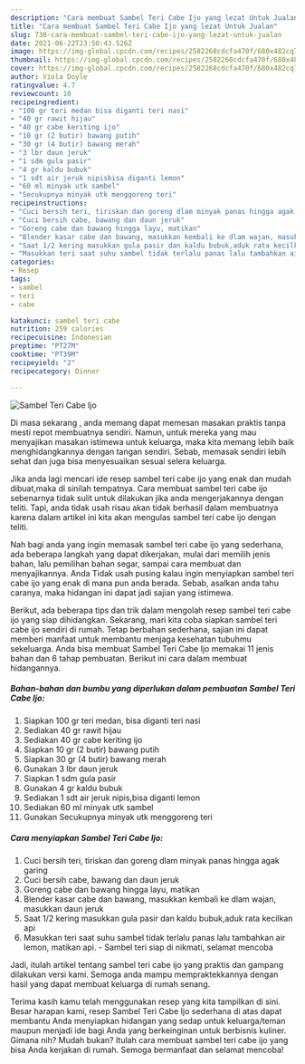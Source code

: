 ```yaml
---
description: "Cara membuat Sambel Teri Cabe Ijo yang lezat Untuk Jualan"
title: "Cara membuat Sambel Teri Cabe Ijo yang lezat Untuk Jualan"
slug: 738-cara-membuat-sambel-teri-cabe-ijo-yang-lezat-untuk-jualan
date: 2021-06-22T23:50:43.526Z
image: https://img-global.cpcdn.com/recipes/2582268cdcfa470f/680x482cq70/sambel-teri-cabe-ijo-foto-resep-utama.jpg
thumbnail: https://img-global.cpcdn.com/recipes/2582268cdcfa470f/680x482cq70/sambel-teri-cabe-ijo-foto-resep-utama.jpg
cover: https://img-global.cpcdn.com/recipes/2582268cdcfa470f/680x482cq70/sambel-teri-cabe-ijo-foto-resep-utama.jpg
author: Viola Doyle
ratingvalue: 4.7
reviewcount: 10
recipeingredient:
- "100 gr teri medan bisa diganti teri nasi"
- "40 gr rawit hijau"
- "40 gr cabe keriting ijo"
- "10 gr (2 butir) bawang putih"
- "30 gr (4 butir) bawang merah"
- "3 lbr daun jeruk"
- "1 sdm gula pasir"
- "4 gr kaldu bubuk"
- "1 sdt air jeruk nipisbisa diganti lemon"
- "60 ml minyak utk sambel"
- "Secukupnya minyak utk menggoreng teri"
recipeinstructions:
- "Cuci bersih teri, tiriskan dan goreng dlam minyak panas hingga agak garing"
- "Cuci bersih cabe, bawang dan daun jeruk"
- "Goreng cabe dan bawang hingga layu, matikan"
- "Blender kasar cabe dan bawang, masukkan kembali ke dlam wajan, masukkan daun jeruk"
- "Saat 1/2 kering masukkan gula pasir dan kaldu bubuk,aduk rata kecilkan api"
- "Masukkan teri saat suhu sambel tidak terlalu panas lalu tambahkan air lemon, matikan api. Sambel teri siap di nikmati, selamat mencoba"
categories:
- Resep
tags:
- sambel
- teri
- cabe

katakunci: sambel teri cabe 
nutrition: 259 calories
recipecuisine: Indonesian
preptime: "PT27M"
cooktime: "PT39M"
recipeyield: "2"
recipecategory: Dinner

---
```



![Sambel Teri Cabe Ijo](https://img-global.cpcdn.com/recipes/2582268cdcfa470f/680x482cq70/sambel-teri-cabe-ijo-foto-resep-utama.jpg)

Di masa  sekarang , anda memang dapat memesan masakan praktis tanpa mesti repot membuatnya sendiri. Namun, untuk mereka yang mau menyajikan masakan istimewa untuk keluarga, maka kita memang lebih baik menghidangkannya dengan tangan sendiri. Sebab, memasak sendiri lebih sehat dan juga bisa menyesuaikan sesuai selera keluarga.

Jika anda lagi mencari ide resep sambel teri cabe ijo yang enak dan mudah dibuat,maka di sinilah tempatnya. Cara membuat sambel teri cabe ijo  sebenarnya tidak sulit untuk dilakukan jika anda mengerjakannya dengan teliti. Tapi, anda tidak usah risau akan tidak berhasil dalam membuatnya 
karena dalam artikel ini kita akan mengulas sambel teri cabe ijo dengan teliti.  



Nah bagi anda yang ingin memasak sambel teri cabe ijo yang sederhana, ada beberapa langkah yang dapat dikerjakan, mulai dari memilih jenis bahan, lalu pemilihan bahan segar, sampai cara membuat dan menyajikannya. Anda Tidak usah pusing kalau ingin menyiapkan sambel teri cabe ijo yang enak di mana pun anda berada. Sebab, asalkan anda  tahu caranya, maka hidangan ini dapat jadi sajian yang istimewa.

Berikut, ada beberapa tips dan trik dalam mengolah resep sambel teri cabe ijo yang siap dihidangkan. Sekarang, mari kita coba siapkan sambel teri cabe ijo sendiri di rumah. Tetap berbahan sederhana, sajian ini dapat memberi manfaat untuk membantu menjaga kesehatan tubuhmu sekeluarga. Anda bisa membuat Sambel Teri Cabe Ijo memakai 11 jenis bahan dan 6 tahap pembuatan. Berikut ini cara dalam membuat hidangannya.

<!--inarticleads1-->

##### Bahan-bahan dan bumbu yang diperlukan dalam pembuatan Sambel Teri Cabe Ijo:

1. Siapkan 100 gr teri medan, bisa diganti teri nasi
1. Sediakan 40 gr rawit hijau
1. Sediakan 40 gr cabe keriting ijo
1. Siapkan 10 gr (2 butir) bawang putih
1. Siapkan 30 gr (4 butir) bawang merah
1. Gunakan 3 lbr daun jeruk
1. Siapkan 1 sdm gula pasir
1. Gunakan 4 gr kaldu bubuk
1. Sediakan 1 sdt air jeruk nipis,bisa diganti lemon
1. Sediakan 60 ml minyak utk sambel
1. Gunakan Secukupnya minyak utk menggoreng teri




<!--inarticleads2-->

##### Cara menyiapkan Sambel Teri Cabe Ijo:

1. Cuci bersih teri, tiriskan dan goreng dlam minyak panas hingga agak garing
1. Cuci bersih cabe, bawang dan daun jeruk
1. Goreng cabe dan bawang hingga layu, matikan
1. Blender kasar cabe dan bawang, masukkan kembali ke dlam wajan, masukkan daun jeruk
1. Saat 1/2 kering masukkan gula pasir dan kaldu bubuk,aduk rata kecilkan api
1. Masukkan teri saat suhu sambel tidak terlalu panas lalu tambahkan air lemon, matikan api. - Sambel teri siap di nikmati, selamat mencoba




Jadi, itulah artikel tentang  sambel teri cabe ijo  yang praktis dan gampang dilakukan versi kami. Semoga anda mampu mempraktekkannya dengan hasil yang dapat membuat keluarga di rumah senang. 

Terima kasih kamu telah menggunakan resep yang kita tampilkan di sini. Besar harapan kami, resep  Sambel Teri Cabe Ijo sederhana di atas dapat membantu Anda menyiapkan hidangan yang sedap untuk keluarga/teman maupun menjadi ide bagi Anda yang berkeinginan untuk berbisnis kuliner. Gimana nih? Mudah bukan? Itulah cara membuat sambel teri cabe ijo yang bisa Anda kerjakan di rumah. Semoga bermanfaat dan selamat mencoba!

